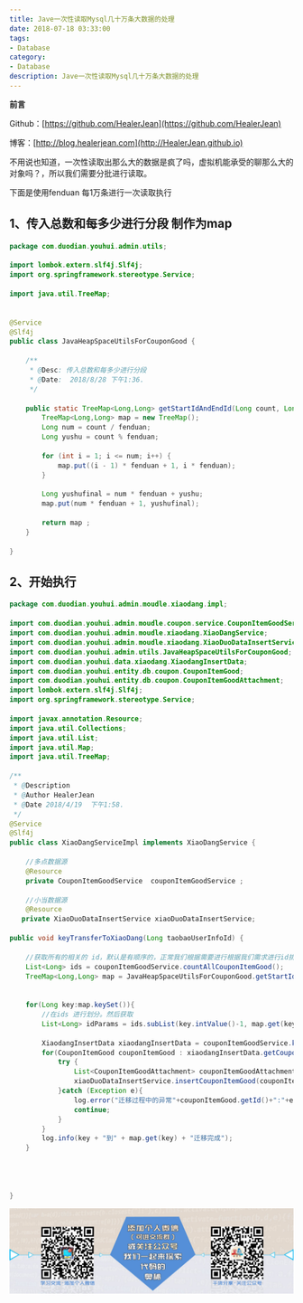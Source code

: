 ```yaml
---
title: Jave一次性读取Mysql几十万条大数据的处理
date: 2018-07-18 03:33:00
tags: 
- Database
category: 
- Database
description: Jave一次性读取Mysql几十万条大数据的处理
---
```

**前言**     

 Github：[https://github.com/HealerJean](https://github.com/HealerJean)         

 博客：[http://blog.healerjean.com](http://HealerJean.github.io)           



不用说也知道，一次性读取出那么大的数据是疯了吗，虚拟机能承受的聊那么大的对象吗？，所以我们需要分批进行读取。


下面是使用fenduan 每1万条进行一次读取执行
              

## 1、传入总数和每多少进行分段 制作为map

```java
package com.duodian.youhui.admin.utils;

import lombok.extern.slf4j.Slf4j;
import org.springframework.stereotype.Service;

import java.util.TreeMap;


@Service
@Slf4j
public class JavaHeapSpaceUtilsForCouponGood {

    /**
     * @Desc: 传入总数和每多少进行分段
     * @Date:  2018/8/28 下午1:36.
     */
    
    public static TreeMap<Long,Long> getStartIdAndEndId(Long count, Long fenduan){
        TreeMap<Long,Long> map = new TreeMap();
        Long num = count / fenduan;
        Long yushu = count % fenduan;

        for (int i = 1; i <= num; i++) {
            map.put((i - 1) * fenduan + 1, i * fenduan);
        }

        Long yushufinal = num * fenduan + yushu;
        map.put(num * fenduan + 1, yushufinal);

        return map ;
    }

}


```


## 2、开始执行


```java
package com.duodian.youhui.admin.moudle.xiaodang.impl;

import com.duodian.youhui.admin.moudle.coupon.service.CouponItemGoodService;
import com.duodian.youhui.admin.moudle.xiaodang.XiaoDangService;
import com.duodian.youhui.admin.moudle.xiaodang.XiaoDuoDataInsertService;
import com.duodian.youhui.admin.utils.JavaHeapSpaceUtilsForCouponGood;
import com.duodian.youhui.data.xiaodang.XiaodangInsertData;
import com.duodian.youhui.entity.db.coupon.CouponItemGood;
import com.duodian.youhui.entity.db.coupon.CouponItemGoodAttachment;
import lombok.extern.slf4j.Slf4j;
import org.springframework.stereotype.Service;

import javax.annotation.Resource;
import java.util.Collections;
import java.util.List;
import java.util.Map;
import java.util.TreeMap;

/**
 * @Description
 * @Author HealerJean
 * @Date 2018/4/19  下午1:58.
 */
@Service
@Slf4j
public class XiaoDangServiceImpl implements XiaoDangService {

    //多点数据源
    @Resource
    private CouponItemGoodService  couponItemGoodService ;

    //小当数据源
    @Resource
   private XiaoDuoDataInsertService xiaoDuoDataInsertService;

public void keyTransferToXiaoDang(Long taobaoUserInfoId) {

    //获取所有的相关的 id，默认是有顺序的，正常我们根据需要进行根据我们需求进行id排序
    List<Long> ids = couponItemGoodService.countAllCouponItemGood();
    TreeMap<Long,Long> map = JavaHeapSpaceUtilsForCouponGood.getStartIdAndEndId(Long.valueOf(ids.size()),10000L );


    for(Long key:map.keySet()){
        //在ids 进行划分。然后获取
        List<Long> idParams = ids.subList(key.intValue()-1, map.get(key).intValue());

        XiaodangInsertData xiaodangInsertData = couponItemGoodService.keyTransferToXiaoDuo(taobaoUserInfoId ,idParams);
        for(CouponItemGood couponItemGood : xiaodangInsertData.getCouponItemGoods()){
            try {
                List<CouponItemGoodAttachment> couponItemGoodAttachments = couponItemGoodService.couponItemGoodAttachments(couponItemGood.getId());
                xiaoDuoDataInsertService.insertCouponItemGood(couponItemGood,couponItemGoodAttachments, xiaodangInsertData.getTaobaoUserInfo());
            }catch (Exception e){
                log.error("迁移过程中的异常"+couponItemGood.getId()+":"+e.getMessage());
                continue;
            }
        }
        log.info(key + "到" + map.get(key) + "迁移完成");
    }




}


```

![ContactAuthor](https://raw.githubusercontent.com/HealerJean/HealerJean.github.io/master/assets/img/artical_bottom.jpg)




<!-- Gitalk 评论 start  -->

<link rel="stylesheet" href="https://unpkg.com/gitalk/dist/gitalk.css">
<script src="https://unpkg.com/gitalk@latest/dist/gitalk.min.js"></script> 
<div id="gitalk-container"></div>    
 <script type="text/javascript">
    var gitalk = new Gitalk({
		clientID: `1d164cd85549874d0e3a`,
		clientSecret: `527c3d223d1e6608953e835b547061037d140355`,
		repo: `HealerJean.github.io`,
		owner: 'HealerJean',
		admin: ['HealerJean'],
		id: 'eip3IOA0Vo5gClkz',
    });
    gitalk.render('gitalk-container');
</script> 

<!-- Gitalk end -->

